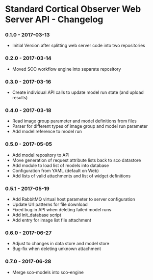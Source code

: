 # Standard Cortical Observer Web Server API - Changelog

### 0.1.0 - 2017-03-13

* Initial Version after splitting web server code into two repositories

### 0.2.0 - 2017-03-14

* Moved SCO workflow engine into separate repository

### 0.3.0 - 2017-03-16

* Create individual API calls to update model run state (and upload results)

### 0.4.0 - 2017-03-18

* Read image group parameter and model definitions from files
* Parser for different types of image group and model run parameter
* Add model reference to model run

### 0.5.0 - 2017-05-05

* Add model repository to API
* Move generation of request attribute lists back to sco datastore
* Add module to load list of models into database
* Configuration from YAML (default on Web)
* Add lists of valid attachments and list of widget definitions


### 0.5.1 - 2017-05-19

* Add RabbitMQ virtual host parameter to server configuration
* Update Url patterns for file download
* Fixed bug in API when deleting failed model runs
* Add init_database script
* Add entry for image list file attachment


### 0.6.0 - 2017-06-27

* Adjust to changes in data store and model store
* Bug-fix when deleting unknown attachment

### 0.7.0 - 2017-06-28

* Merge sco-models into sco-engine
